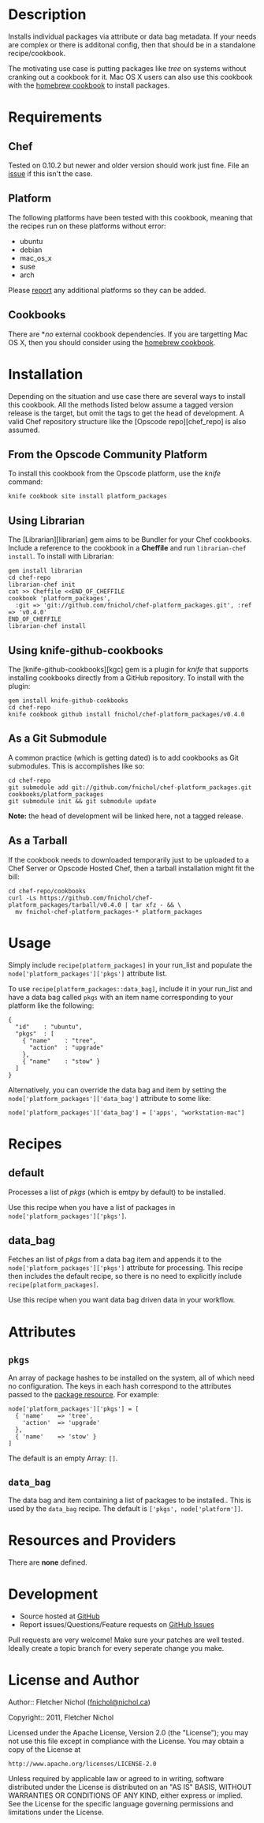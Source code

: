 # Description

Installs individual packages via attribute or data bag metadata. If your needs
are complex or there is additonal config, then that should be in a
standalone recipe/cookbook.

The motivating use case is putting packages like *tree* on systems without
cranking out a cookbook for it. Mac OS X users can also use this cookbook with
the [homebrew cookbook][homebrew_cb] to install packages.

# Requirements

## Chef

Tested on 0.10.2 but newer and older version should work just fine. File an
[issue][issues] if this isn't the case.

## Platform

The following platforms have been tested with this cookbook, meaning that the
recipes run on these platforms without error:

* ubuntu
* debian
* mac_os_x
* suse
* arch

Please [report][issues] any additional platforms so they can be added.

## Cookbooks

There are **no* external cookbook dependencies. If you are targetting Mac OS
X, then you should consider using the [homebrew cookbook][homebrew_cb].

# Installation

Depending on the situation and use case there are several ways to install
this cookbook. All the methods listed below assume a tagged version release
is the target, but omit the tags to get the head of development. A valid
Chef repository structure like the [Opscode repo][chef_repo] is also assumed.

## From the Opscode Community Platform

To install this cookbook from the Opscode platform, use the *knife* command:

    knife cookbook site install platform_packages

## Using Librarian

The [Librarian][librarian] gem aims to be Bundler for your Chef cookbooks.
Include a reference to the cookbook in a **Cheffile** and run
`librarian-chef install`. To install with Librarian:

    gem install librarian
    cd chef-repo
    librarian-chef init
    cat >> Cheffile <<END_OF_CHEFFILE
    cookbook 'platform_packages',
      :git => 'git://github.com/fnichol/chef-platform_packages.git', :ref => 'v0.4.0'
    END_OF_CHEFFILE
    librarian-chef install

## Using knife-github-cookbooks

The [knife-github-cookbooks][kgc] gem is a plugin for *knife* that supports
installing cookbooks directly from a GitHub repository. To install with the
plugin:

    gem install knife-github-cookbooks
    cd chef-repo
    knife cookbook github install fnichol/chef-platform_packages/v0.4.0

## As a Git Submodule

A common practice (which is getting dated) is to add cookbooks as Git
submodules. This is accomplishes like so:

    cd chef-repo
    git submodule add git://github.com/fnichol/chef-platform_packages.git cookbooks/platform_packages
    git submodule init && git submodule update

**Note:** the head of development will be linked here, not a tagged release.

## As a Tarball

If the cookbook needs to downloaded temporarily just to be uploaded to a Chef
Server or Opscode Hosted Chef, then a tarball installation might fit the bill:

    cd chef-repo/cookbooks
    curl -Ls https://github.com/fnichol/chef-platform_packages/tarball/v0.4.0 | tar xfz - && \
      mv fnichol-chef-platform_packages-* platform_packages

# Usage

Simply include `recipe[platform_packages]` in your run_list and populate the
`node['platform_packages']['pkgs']` attribute list.

To use `recipe[platform_packages::data_bag]`, include it in your run_list and
have a data bag called `pkgs` with an item name corresponding to your
platform like the following:

    {
      "id"    : "ubuntu",
      "pkgs"  : [
        { "name"    : "tree",
          "action"  : "upgrade"
        },
        { "name"    : "stow" }
      ]
    }

Alternatively, you can override the data bag and item by setting the
`node['platform_packages']['data_bag']` attribute to some like:

    node['platform_packages']['data_bag'] = ['apps', "workstation-mac"]

# Recipes

## default

Processes a list of *pkgs* (which is emtpy by default) to be installed.

Use this recipe when you have a list of packages in
`node['platform_packages']['pkgs']`.

## data_bag

Fetches an list of *pkgs* from a data bag item and appends it to the
`node['platform_packages']['pkgs']` attribute for processing. This recipe then
includes the default recipe, so there is no need to explicitly include
`recipe[platform_packages]`.

Use this recipe when you want data bag driven data in your workflow.

# Attributes

## `pkgs`

An array of package hashes to be installed on the system, all of which need
no configuration. The keys in each hash correspond to the attributes passed to
the [package resource][package]. For example:

    node['platform_packages']['pkgs'] = [
      { 'name'    => 'tree',
        'action'  => 'upgrade'
      },
      { 'name'    => 'stow' }
    ]

The default is an empty Array: `[]`.

## `data_bag`

The data bag and item containing a list of packages to be installed.. This is
used by the `data_bag` recipe. The default is `['pkgs', node['platform']]`.

# Resources and Providers

There are **none** defined.

# Development

* Source hosted at [GitHub][repo]
* Report issues/Questions/Feature requests on [GitHub Issues][issues]

Pull requests are very welcome! Make sure your patches are well tested.
Ideally create a topic branch for every seperate change you make.

# License and Author

Author:: Fletcher Nichol (<fnichol@nichol.ca>)

Copyright:: 2011, Fletcher Nichol

Licensed under the Apache License, Version 2.0 (the "License");
you may not use this file except in compliance with the License.
You may obtain a copy of the License at

    http://www.apache.org/licenses/LICENSE-2.0

Unless required by applicable law or agreed to in writing, software
distributed under the License is distributed on an "AS IS" BASIS,
WITHOUT WARRANTIES OR CONDITIONS OF ANY KIND, either express or implied.
See the License for the specific language governing permissions and
limitations under the License.

[homebrew_cb]:  http://community.opscode.com/cookbooks/homebrew
[package]:      http://wiki.opscode.com/display/chef/Resources#Resources-Package

[repo]:         https://github.com/fnichol/chef-platform_packages
[issues]:       https://github.com/fnichol/chef-platform_packages/issues
